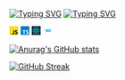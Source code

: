 
[![Typing SVG](https://readme-typing-svg.herokuapp.com?font=ubuntu&color=%23000000&lines=Hi+there%2C+I'm+Duc+Khue+%7Bduckhue01%7D++%F0%9F%91%8B%F0%9F%91%8B%F0%9F%91%8B)](https://git.io/typing-svg)
[![Typing SVG](https://readme-typing-svg.herokuapp.com?font=ubuntu&color=%23000000&size=12&lines=%3E%3E%3E+a+software+engineer+and+react+enthusias+%3C%3C%3C)](https://git.io/typing-svg)

![](./image/javascript.png)
![](./image/typescript.png)
![](./image/react.png)
![](./image/go.png)


[![Anurag's GitHub stats](https://github-readme-stats.vercel.app/api?username=duckhue01)](https://github.com/anuraghazra/github-readme-stats)   

[![GitHub Streak](https://github-readme-streak-stats.herokuapp.com/?user=duckhue01)](https://git.io/streak-stats)
